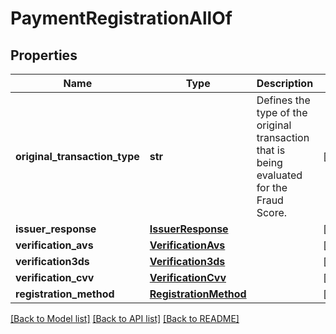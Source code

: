 # PaymentRegistrationAllOf

## Properties
Name | Type | Description | Notes
------------ | ------------- | ------------- | -------------
**original_transaction_type** | **str** | Defines the type of the original transaction that is being evaluated for the Fraud Score. | [optional] 
**issuer_response** | [**IssuerResponse**](IssuerResponse.md) |  | [optional] 
**verification_avs** | [**VerificationAvs**](VerificationAvs.md) |  | [optional] 
**verification3ds** | [**Verification3ds**](Verification3ds.md) |  | [optional] 
**verification_cvv** | [**VerificationCvv**](VerificationCvv.md) |  | [optional] 
**registration_method** | [**RegistrationMethod**](RegistrationMethod.md) |  | [optional] 

[[Back to Model list]](../README.md#documentation-for-models) [[Back to API list]](../README.md#documentation-for-api-endpoints) [[Back to README]](../README.md)


